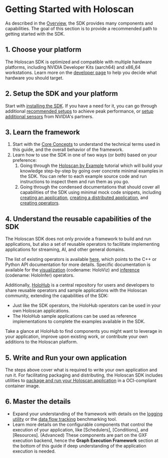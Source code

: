 # Getting Started with Holoscan

As described in the [Overview](./overview.md), the SDK provides many components and capabilities. The goal of this section is to provide a recommended path to getting started with the SDK.

## 1. Choose your platform

The Holoscan SDK is optimized and compatible with multiple hardware platforms, including NVIDIA Developer Kits (aarch64) and x86_64 workstations. Learn more on the [developer page](https://developer.nvidia.com/holoscan-sdk) to help you decide what hardware you should target.

## 2. Setup the SDK and your platform

Start with [installing the SDK](./sdk_installation.md). If you have a need for it, you can go through additional [recommended setups](./additional_setup.md) to achieve peak performance, or [setup additional sensors](./third_party_hw_setup.md) from NVIDIA's partners.

## 3. Learn the framework

1. Start with the [Core Concepts](./holoscan_core.md) to understand the technical terms used in this guide, and the overall behavior of the framework.
2. Learn how to use the SDK in one of two ways (or both) based on your preference:
   1. Going through the [Holoscan by Example](./holoscan_by_example.md) tutorial which will build your knowledge step-by-step by going over concrete minimal examples in the SDK. You can refer to each example source code and run instructions to inspect them and run them as you go.
   2. Going through the condensed documentations that should cover all capabilities of the SDK using minimal mock code snippets, including [creating an application](./holoscan_create_app.md), [creating a distributed application](./holoscan_create_distributed_app.md), and [creating operators](./holoscan_create_operator.md).

## 4. Understand the reusable capabilities of the SDK

The Holoscan SDK does not only provide a framework to build and run applications, but also a set of reusable operators to facilitate implementing applications for streaming, AI, and other general domains.

The list of existing operators is available [here](./holoscan_operators_extensions.md), which points to the C++ or Python API documentation for more details. Specific documentation is available for the [visualization](./visualization.md) (codename: HoloViz) and [inference](./inference.md) (codename: HoloInfer) operators.

Additionally, [HoloHub](https://nvidia-holoscan.github.io/holohub) is a central repository for users and developers to share reusable operators and sample applications with the Holoscan community, extending the capabilities of the SDK:

- Just like the SDK operators, the HoloHub operators can be used in your own Holoscan applications.
- The HoloHub sample applications can be used as reference implementations to complete the examples available in the SDK.

Take a glance at HoloHub to find components you might want to leverage in your application, improve upon existing work, or contribute your own additions to the Holoscan platform.

## 5. Write and Run your own application

The steps above cover what is required to write your own application and run it. For facilitating packaging and distributing, the Holoscan SDK includes utilities to [package and run your Holoscan application](./holoscan_packager.md) in a OCI-compliant container image.

## 6. Master the details

- Expand your understanding of the framework with details on the [logging utility](./holoscan_logging.md) or the [data flow tracking](./flow_tracking.md) benchmarking tool.
- Learn more details on the configurable components that control the execution of your application, like [Schedulers], [Conditions], and [Resources]. (Advanced) These components are part on the GXF execution backend, hence the **Graph Execution Framework** section at the bottom of this guide if deep understanding of the application execution is needed.
